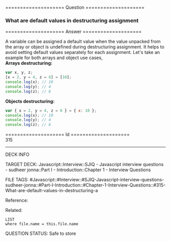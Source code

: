 ==================== Question ====================  

### What are default values in destructuring assignment  

==================== Answer ====================  

A variable can be assigned a default value when the value unpacked from the
array or object is undefined during destructuring assignment. It helps to avoid
setting default values separately for each assignment. Let's take an example for
both arrays and object use cases,  
**Arrays destructuring:**

```javascript
var x, y, z;
[x = 2, y = 4, z = 6] = [10];
console.log(x); // 10
console.log(y); // 4
console.log(z); // 6
```

**Objects destructuring:**

```javascript
var { x = 2, y = 4, z = 6 } = { x: 10 };
console.log(x); // 10
console.log(y); // 4
console.log(z); // 6
```

==================== Id ====================  
315
<!--ID: 1707879808995-->

---

DECK INFO

TARGET DECK: Javascript::Interview::SJIQ - Javascript interview questions - sudheer jonna::Part I - Introduction::Chapter 1 - Interview Questions

FILE TAGS: #Javascript::#Interview::#SJIQ-Javascript-interview-questions-sudheer-jonna::#Part-I-Introduction::#Chapter-1-Interview-Questions::#315-What-are-default-values-in-destructuring-a

Reference:

Related:

```dataview
LIST
where file.name = this.file.name
```
QUESTION STATUS: Safe to store
